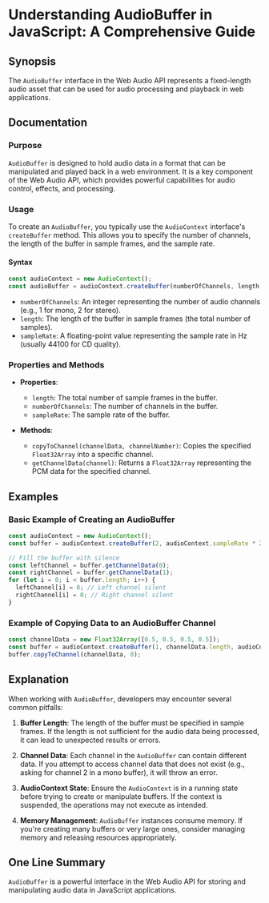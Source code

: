 <!--
Meta Description: # Understanding AudioBuffer in JavaScript: A Comprehensive Guide ## Synopsis The `AudioBuffer` interface in the Web Audio API represents a fixed-lengt...
Meta Keywords: buffer, audiocontext, audiobuffer, length, audio
-->

# Understanding AudioBuffer in JavaScript: A Comprehensive Guide

## Synopsis
The `AudioBuffer` interface in the Web Audio API represents a fixed-length audio asset that can be used for audio processing and playback in web applications.

## Documentation
### Purpose
`AudioBuffer` is designed to hold audio data in a format that can be manipulated and played back in a web environment. It is a key component of the Web Audio API, which provides powerful capabilities for audio control, effects, and processing.

### Usage
To create an `AudioBuffer`, you typically use the `AudioContext` interface's `createBuffer` method. This allows you to specify the number of channels, the length of the buffer in sample frames, and the sample rate.

#### Syntax
```javascript
const audioContext = new AudioContext();
const audioBuffer = audioContext.createBuffer(numberOfChannels, length, sampleRate);
```

- `numberOfChannels`: An integer representing the number of audio channels (e.g., 1 for mono, 2 for stereo).
- `length`: The length of the buffer in sample frames (the total number of samples).
- `sampleRate`: A floating-point value representing the sample rate in Hz (usually 44100 for CD quality).

### Properties and Methods
- **Properties**:
  - `length`: The total number of sample frames in the buffer.
  - `numberOfChannels`: The number of channels in the buffer.
  - `sampleRate`: The sample rate of the buffer.

- **Methods**:
  - `copyToChannel(channelData, channelNumber)`: Copies the specified `Float32Array` into a specific channel.
  - `getChannelData(channel)`: Returns a `Float32Array` representing the PCM data for the specified channel.

## Examples
### Basic Example of Creating an AudioBuffer
```javascript
const audioContext = new AudioContext();
const buffer = audioContext.createBuffer(2, audioContext.sampleRate * 2, audioContext.sampleRate);

// Fill the buffer with silence
const leftChannel = buffer.getChannelData(0);
const rightChannel = buffer.getChannelData(1);
for (let i = 0; i < buffer.length; i++) {
  leftChannel[i] = 0; // Left channel silent
  rightChannel[i] = 0; // Right channel silent
}
```

### Example of Copying Data to an AudioBuffer Channel
```javascript
const channelData = new Float32Array([0.5, 0.5, 0.5, 0.5]);
const buffer = audioContext.createBuffer(1, channelData.length, audioContext.sampleRate);
buffer.copyToChannel(channelData, 0);
```

## Explanation
When working with `AudioBuffer`, developers may encounter several common pitfalls:

1. **Buffer Length**: The length of the buffer must be specified in sample frames. If the length is not sufficient for the audio data being processed, it can lead to unexpected results or errors.

2. **Channel Data**: Each channel in the `AudioBuffer` can contain different data. If you attempt to access channel data that does not exist (e.g., asking for channel 2 in a mono buffer), it will throw an error.

3. **AudioContext State**: Ensure the `AudioContext` is in a running state before trying to create or manipulate buffers. If the context is suspended, the operations may not execute as intended.

4. **Memory Management**: `AudioBuffer` instances consume memory. If you're creating many buffers or very large ones, consider managing memory and releasing resources appropriately.

## One Line Summary
`AudioBuffer` is a powerful interface in the Web Audio API for storing and manipulating audio data in JavaScript applications.
